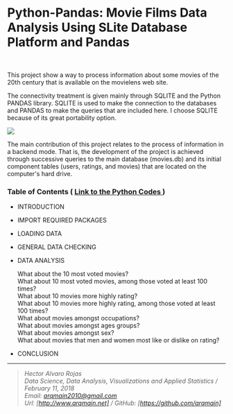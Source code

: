 # Python-Pandas: Movie Films Data Analysis Using SLite Database Platform and Pandas

<br>


This project show a way to process information about some movies of the 20th century that is available on the movielens web site.

The connectivity treatment is given mainly through SQLITE and the Python PANDAS library. SQLITE is used to make the connection to the databases and PANDAS to make the queries that are included here. I choose SQLITE because of its great portability option.
 
![](http://www.arqmain.net/MLearning/PythonProjects/Pandas/Project3/movies_rating.png)

The main contribution of this project relates to the process of information in a backend mode. That is, the development of the project is achieved through successive queries to the main database (movies.db) and its initial component tables (users, ratings, and movies) that are located on the computer's hard drive.


### Table of Contents    (  [  Link to the Python Codes ](http://nbviewer.jupyter.org/github/arqmain/Python/blob/master/Pandas/Project3/PANDAS-Project3_Movies_DAnalysis_Using_SQLite_Pandas.ipynb))

* INTRODUCTION

* IMPORT REQUIRED PACKAGES

* LOADING DATA

* GENERAL DATA CHECKING

* DATA ANALYSIS

  What about the 10 most voted movies?<br>
  What about 10 most voted movies, among those voted at least 100 times?<br>
  What about 10 movies more highly rating?<br>
  What about 10 movies more highly rating, among those voted at least 100 times?<br>
  What about movies amongst occupations?<br>
  What about movies amongst ages groups?<br>
  What about movies amongst sex?<br>
  What about movies that men and women most like or dislike on rating?<br>

* CONCLUSION

<hr>

><i>Hector Alvaro Rojas<br>
>Data Science, Data Analysis, Visualizations and Applied Statistics / February 11, 2018<br>
>Email: <arqmain2010@gmail.com> <br>
>Url: [http://www.arqmain.net]   /   GitHub: [https://github.com/arqmain]</i>
